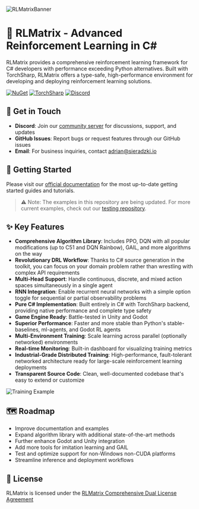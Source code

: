 ![RLMatrixBanner](https://i.imgur.com/x5x6Ph8.png)

# 🚀 RLMatrix - Advanced Reinforcement Learning in C#

RLMatrix provides a comprehensive reinforcement learning framework for C# developers with performance exceeding Python alternatives. Built with TorchSharp, RLMatrix offers a type-safe, high-performance environment for developing and deploying reinforcement learning solutions.

[![NuGet](https://img.shields.io/nuget/v/RLMatrix.svg?label=RLMatrix)](https://www.nuget.org/packages/RLMatrix/)
[![TorchSharp](https://img.shields.io/badge/Made%20With-TorchSharp-8A2BE2)](https://github.com/dotnet/TorchSharp)
[![Discord](https://img.shields.io/discord/1273966278381670511?label=Discord&logo=discord&logoColor=white)](https://discord.gg/ppgr44rBHn)

## 💬 Get in Touch

- **Discord**: Join our [community server](https://discord.gg/ppgr44rBHn) for discussions, support, and updates
- **GitHub Issues**: Report bugs or request features through our GitHub issues
- **Email**: For business inquiries, contact adrian@sieradzki.io

## 🏁 Getting Started

Please visit our [official documentation](https://www.rlmatrix.net/beginner/gettingstarted/) for the most up-to-date getting started guides and tutorials.

> ⚠️ Note: The examples in this repository are being updated. For more current examples, check out our [testing repository](https://github.com/asieradzk/CartPoleForTesting).

## ✨ Key Features

- **Comprehensive Algorithm Library**: Includes PPO, DQN with all popular modifications (up to C51 and DQN Rainbow), GAIL, and more algorithms on the way
- **Revolutionary DRL Workflow**: Thanks to C# source generation in the toolkit, you can focus on your domain problem rather than wrestling with complex API requirements
- **Multi-Head Support**: Handle continuous, discrete, and mixed action spaces simultaneously in a single agent
- **RNN Integration**: Enable recurrent neural networks with a simple option toggle for sequential or partial observability problems
- **Pure C# Implementation**: Built entirely in C# with TorchSharp backend, providing native performance and complete type safety
- **Game Engine Ready**: Battle-tested in Unity and Godot
- **Superior Performance**: Faster and more stable than Python's stable-baselines, ml-agents, and Godot RL agents
- **Multi-Environment Training**: Scale learning across parallel (optionally networked) environments
- **Real-time Monitoring**: Built-in dashboard for visualizing training metrics
- **Industrial-Grade Distributed Training**: High-performance, fault-tolerant networked architecture ready for large-scale reinforcement learning deployments
- **Transparent Source Code**: Clean, well-documented codebase that's easy to extend or customize

![Training Example](https://i.imgur.com/jTKghOP.gif)

## 🗺️ Roadmap

- Improve documentation and examples
- Expand algorithm library with additional state-of-the-art methods
- Further enhance Godot and Unity integration
- Add more tools for imitation learning and GAIL
- Test and optimize support for non-Windows non-CUDA platforms
- Streamline inference and deployment workflows

## 📄 License

RLMatrix is licensed under the [RLMatrix Comprehensive Dual License Agreement](https://github.com/asieradzk/RL_Matrix/blob/master/LICENSE.md)
